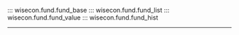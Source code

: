 ::: wisecon.fund.fund_base
::: wisecon.fund.fund_list
::: wisecon.fund.fund_value
::: wisecon.fund.fund_hist

-----
